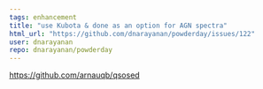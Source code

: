 ```yaml
---
tags: enhancement
title: "use Kubota & done as an option for AGN spectra"
html_url: "https://github.com/dnarayanan/powderday/issues/122"
user: dnarayanan
repo: dnarayanan/powderday
---
```


https://github.com/arnauqb/qsosed

